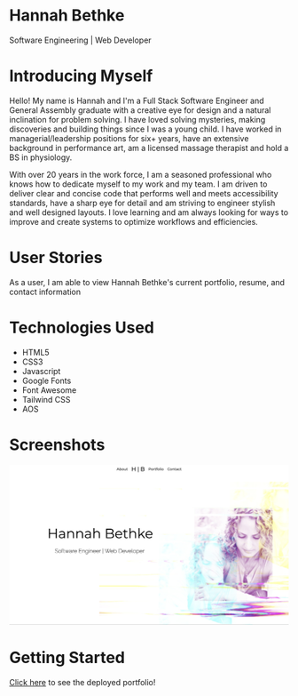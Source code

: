 # Hannah Bethke
Software Engineering | Web Developer 

# Introducing Myself
Hello! My name is Hannah and I'm a Full Stack Software Engineer and General Assembly graduate with a creative eye for design and a natural inclination for problem solving. I have loved solving mysteries, making discoveries and building things since I was a young child. I have worked in managerial/leadership positions for six+ years, have an extensive background in performance art, am a licensed massage therapist and hold a BS in physiology. 

With over 20 years in the work force, I am a seasoned professional who knows how to dedicate myself to my work and my team. I am driven to deliver clear and concise code that performs well and meets accessibility standards, have a sharp eye for detail and am striving to engineer stylish and well designed layouts. I love learning and am always looking for ways to improve and create systems to optimize workflows and efficiencies.


# User Stories

As a user, I am able to view Hannah Bethke's current portfolio, resume, and contact information

# Technologies Used

- HTML5
- CSS3
- Javascript
- Google Fonts
- Font Awesome
- Tailwind CSS
- AOS

# Screenshots

![main browser page](./assets/screenshots/Screen_Shot.png)

# Getting Started

[Click here](https://hannah-bethke.netlify.app/) to see the deployed portfolio!









